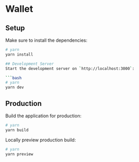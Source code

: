 # Wallet

## Setup

Make sure to install the dependencies:

```bash
# yarn
yarn install

## Development Server
Start the development server on `http://localhost:3000`:

```bash
# yarn
yarn dev
```

## Production

Build the application for production:

```bash
# yarn
yarn build

```

Locally preview production build:

```bash
# yarn
yarn preview
```